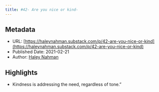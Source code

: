 ```yaml
---
title: #42- Are you nice or kind-
---
```

## Metadata
* URL: [https://haleynahman.substack.com/p/42-are-you-nice-or-kind](https://haleynahman.substack.com/p/42-are-you-nice-or-kind)
* Published Date: 2021-02-21
* Author: [Haley Nahman](None)

## Highlights
* Kindness is addressing the need, regardless of tone.”